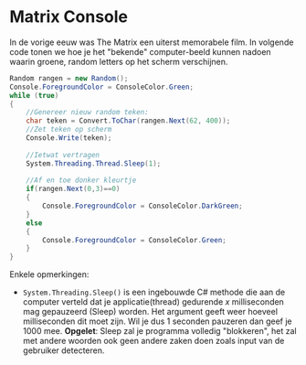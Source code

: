 # Matrix Console
In de vorige eeuw was The Matrix een uiterst memorabele film. In volgende code tonen we hoe je het "bekende" computer-beeld kunnen nadoen waarin groene, random letters op het scherm verschijnen.

```csharp
Random rangen = new Random();
Console.ForegroundColor = ConsoleColor.Green;
while (true)
{
    //Genereer nieuw random teken:
    char teken = Convert.ToChar(rangen.Next(62, 400));
    //Zet teken op scherm
    Console.Write(teken);
    
    //Ietwat vertragen
    System.Threading.Thread.Sleep(1);
    
    //Af en toe donker kleurtje
    if(rangen.Next(0,3)==0)
    {
        Console.ForegroundColor = ConsoleColor.DarkGreen;
    }
    else
    {
        Console.ForegroundColor = ConsoleColor.Green;
    }
}
```

Enkele opmerkingen:
* ``System.Threading.Sleep()`` is een ingebouwde C# methode die aan de computer verteld dat je applicatie(thread) gedurende *x* milliseconden mag gepauzeerd (Sleep) worden. Het argument geeft weer hoeveel milliseconden dit moet zijn. Wil je dus 1 seconden pauzeren dan geef je 1000 mee. **Opgelet**: Sleep zal je programma volledig "blokkeren", het zal met andere woorden ook geen andere zaken doen zoals input van de gebruiker detecteren. 